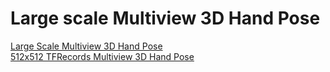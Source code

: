 # Large scale Multiview 3D Hand Pose


[Large Scale Multiview 3D Hand Pose](https://www.kaggle.com/mohamedzayan/large-scale-multiview-3d-hand-pose)<br>
[512x512 TFRecords Multiview 3D Hand Pose](https://www.kaggle.com/mohamedzayan/tfrecords-512x512-multiview-3d-hand-pose)
